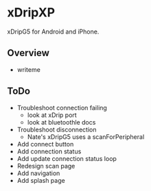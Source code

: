# xDripXP

xDripG5 for Android and iPhone.

## Overview

- writeme

## ToDo

- Troubleshoot connection failing
    - look at xDrip port
    - look at bluetoothle docs
- Troubleshoot disconnection
    - Nate's xDripG5 uses a scanForPeripheral
- Add connect button
- Add connection status
- Add update connection status loop
- Redesign scan page
- Add navigation
- Add splash page
